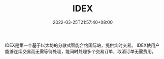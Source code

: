 ﻿---
weight: 
title: "IDEX"
description: "IDEX是第一个基于以太坊的分散式智能合约国际站，提供实时交易。"
date: 2022-03-25T21:57:40+08:00
lastmod: 2022-03-25T16:45:40+08:00
draft: false
authors: ["Metabd"]
featuredImage: "idex.webp"
link: ""
tags: ["交易所","IDEX"]
categories: ["navigation"]
navigation: ["交易所"]
lightgallery: true
toc: true
pinned: false
recommend: false
recommend1: false
---
IDEX是第一个基于以太坊的分散式智能合约国际站，提供实时交易。 IDEX使用户能够连续交易而无需等待处理，能同时处理多个交易订单，取消订单无需费用。
